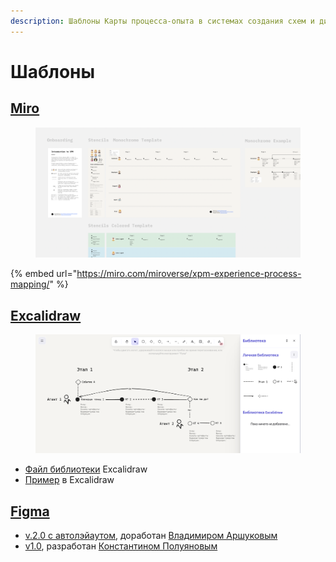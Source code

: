 ```yaml
---
description: Шаблоны Карты процесса-опыта в системах создания схем и диаграмм
---
```


# Шаблоны

## [Miro](https://miro.com)

<figure><img src="../.gitbook/assets/@ashapiro 2024-03-27 at 13.38.23.png" alt=""><figcaption></figcaption></figure>

{% embed url="https://miro.com/miroverse/xpm-experience-process-mapping/" %}

## [Excalidraw](https://excalidraw.com/)&#x20;

<figure><img src="../.gitbook/assets/@ashapiro 2024-03-18 at 17.30.20 (2).png" alt=""><figcaption></figcaption></figure>

* [Файл библиотеки](https://github.com/Byndyusoft/xp-mapping/blob/main/templates/xpm-library.excalidrawlib) Excalidraw
* [Пример](https://github.com/Byndyusoft/xp-mapping/blob/main/templates/xpm-example.excalidraw) в Excalidraw

## [Figma](https://www.figma.com/)

* [v.2.0 с автолэйаутом](https://github.com/Byndyusoft/xp-mapping/blob/main/templates/xpm-template.fig), доработан [Владимиром Аршуковым](https://github.com/Vladaaar)
* [v1.0](https://github.com/Byndyusoft/xp-mapping/blob/main/templates/xpm-template.fig), разработан [Константином Полуяновым](https://github.com/poluyanoff)

